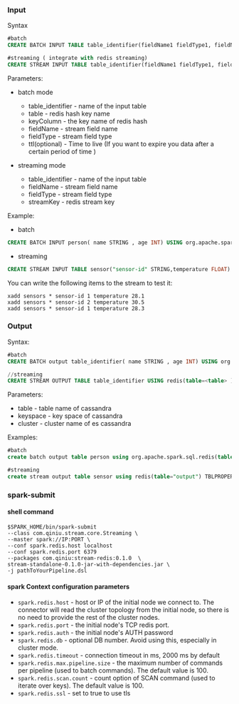 ### Input
Syntax

```sql
#batch
CREATE BATCH INPUT TABLE table_identifier(fieldName1 fieldType1, fieldName2 fieldType2,...) USING org.apache.spark.sql.redis(table=<table>,key.column=<keyColumn>,ttl=<ttl>);

#streaming ( integrate with redis streaming)
CREATE STREAM INPUT TABLE table_identifier(fieldName1 fieldType1, fieldName2 fieldType2,...) USING redis(stream.keys=<streamKey>);
```

Parameters:

- batch mode
  - table_identifier - name of the input table
  - table -  redis hash key name 
  - keyColumn - the key name of redis hash
  - fieldName - stream field name
  - fieldType - stream field type
  - ttl(optional) - Time to live (If you want to expire you data after a certain period of time )

- streaming mode
  - table_identifier - name of the input table
  - fieldName - stream field name
  - fieldType - stream field type
  - streamKey - redis stream key 

Example:

- batch

```sql
CREATE BATCH INPUT person( name STRING , age INT) USING org.apache.spark.sql.redis(table = "person", key.colum= "name");
```

- streaming

```sql
CREATE STREAM INPUT TABLE sensor("sensor-id" STRING,temperature FLOAT) USING redis(stream.keys="sensors");
```

You can write the following items to the stream to test it:

```
xadd sensors * sensor-id 1 temperature 28.1
xadd sensors * sensor-id 2 temperature 30.5
xadd sensors * sensor-id 1 temperature 28.3
```

### Output

Syntax:

```sql
#batch 
CREATE BATCH output table_identifier( name STRING , age INT) USING org.apache.spark.sql.redis(table = <table>, key.colum= <keyColumn>);

//streaming
CREATE STREAM OUTPUT TABLE table_identifier USING redis(table=<table> ) TBLPROPERTIES(checkpointLocation=<checkPointLocation>,outputMode="append");
```

Parameters:

- table - table name of cassandra
- keyspace - key space of cassandra
- cluster - cluster name of es cassandra

Examples:

```sql
#batch
create batch output table person using org.apache.spark.sql.redis(table="person",key.column="name");

#streaming
create stream output table sensor using redis(table="output") TBLPROPERTIES(checkpointLocation=<checkPointLocation>,outputMode="append");
```

### spark-submit

#### shell command

```shell
$SPARK_HOME/bin/spark-submit
--class com.qiniu.stream.core.Streaming \
--master spark://IP:PORT \
--conf spark.redis.host localhost
--conf spark.redis.port 6379
--packages com.qiniu:stream-redis:0.1.0  \
stream-standalone-0.1.0-jar-with-dependencies.jar \
-j pathToYourPipeline.dsl 
```

#### spark Context configuration parameters

- `spark.redis.host` - host or IP of the initial node we connect to. The connector will read the cluster topology from the initial node, so there is no need to provide the rest of the cluster nodes.
- `spark.redis.port` - the initial node's TCP redis port.
- `spark.redis.auth` - the initial node's AUTH password
- `spark.redis.db` - optional DB number. Avoid using this, especially in cluster mode.
- `spark.redis.timeout` - connection timeout in ms, 2000 ms by default
- `spark.redis.max.pipeline.size` - the maximum number of commands per pipeline (used to batch commands). The default value is 100.
- `spark.redis.scan.count` - count option of SCAN command (used to iterate over keys). The default value is 100.
- `spark.redis.ssl` - set to true to use tls